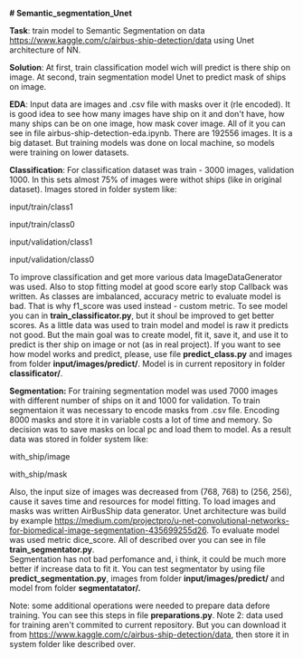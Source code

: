 **# Semantic_segmentation_Unet**

**Task**: train model to Semantic Segmentation on data https://www.kaggle.com/c/airbus-ship-detection/data using Unet architecture of NN.

**Solution**: At first, train classification model wich will predict is there ship on image. At second, train segmentation model Unet to predict mask of ships on image.

**EDA**: Input data are images and .csv file with masks over it (rle encoded). It is good idea to see how many images have ship on it and don't have, how many ships can be on one image, how mask cover image. All of it you can see in file airbus-ship-detection-eda.ipynb. There are 192556 images. It is a big dataset. But training models was done on local machine, so models were training on lower datasets.


**Classification**: For classification dataset was train - 3000 images, validation 1000. In this sets almost 75% of images were withot ships (like in original dataset). Images stored in folder system like:

input/train/class1

input/train/class0

input/validation/class1

input/validation/class0


To improve classification and get more various data ImageDataGenerator was used. Also to stop fitting model at good score early stop Callback was written.
As classes are imbalanced, accuracy metric to evaluate model is bad. That is why f1_score was used instead - custom metric.
To see model you can in **train_classificator.py**, but it shoul be improved to get better scores. As a little data was used to train model and model is raw it predicts not good.
But the main goal was to create model, fit it, save it, and use it to predict is ther ship on image or not (as in real project). 
If you want to see how model works and predict, please, use file **predict_class.py** and images from folder **input/images/predict/**. 
Model is in current repository in folder **classificator/**.

**Segmentation:** For training segmentation model was used 7000 images with different number of ships on it and 1000 for validation. To train segmentaion it was necessary to encode masks from .csv file. Encoding 8000 masks and store it in variable costs a lot of time and memory. So decision was to save masks on local pc and load them to model. 
As a result data was stored in folder system like:

with_ship/image

with_ship/mask

Also, the input size of images was decreased from (768, 768) to (256, 256), cause it saves time and resources for model fitting. To load images and masks was written AirBusShip data generator.
Unet architecture was build by example https://medium.com/projectpro/u-net-convolutional-networks-for-biomedical-image-segmentation-435699255d26. To evaluate model was used metric dice_score.
All of described over you can see in file **train_segmentator.py**.  
Segmentation has not bad perfomance and, i think, it could be much more better if increase data to fit it. You can test segmentator by using file **predict_segmentation.py**, images from folder **input/images/predict/** and model from folder **segmentatator/.**


Note: some additional operations were needed to prepare data defore training. You can see this steps in file **preparations.py**.
Note 2: data used for training aren't commited to current repository. But you can download it from https://www.kaggle.com/c/airbus-ship-detection/data, then store it in system folder like described over.



